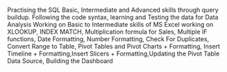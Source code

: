Practising the SQL Basic, Intermediate and Advanced skills through query buildup. 
Following the code syntax, learning and Testing the data for Data Analysis
Working on Basic to Intermediate skills of MS Excel
working on XLOOKUP, INDEX MATCH, Multiplication formula for Sales, Multiple IF functions, Date Formatting,
Number Formatting, Check For Duplicates, Convert Range to Table, Pivot Tables and Pivot Charts + Formatting,
Insert Timeline + Formatting,Insert Slicers + Formatting,Updating the Pivot Table Data Source, Building the Dashboard

